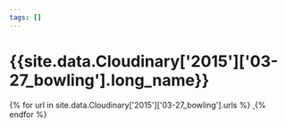 ```yaml
---
tags: []
---
```

<div itemscope itemtype="http://schema.org/Photograph">
  <h1>{{site.data.Cloudinary['2015']['03-27_bowling'].long_name}}</h1>
  {% for url in site.data.Cloudinary['2015']['03-27_bowling'].urls %}
    <a itemprop="image" class="swipebox" title="" href="{{ site.cloudinary.baseurl }}/{{ url }}">
      <img alt="" itemprop="thumbnailUrl" src="{{ site.cloudinary.baseurl }}/h_150/{{ url }}" />
      <meta itemprop="isFamilyFriendly" content="true" />
    </a>
  {% endfor %}
</div>
